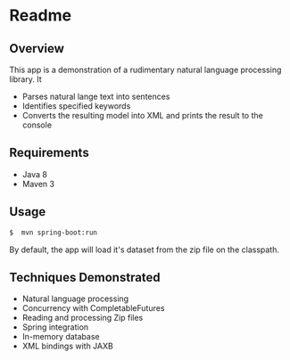# Readme
## Overview
This app is a demonstration of a rudimentary natural language processing library. It

* Parses natural lange text into sentences
* Identifies specified keywords
* Converts the resulting model into XML and prints the result to the console

## Requirements

* Java 8
* Maven 3

## Usage
``` bash
$  mvn spring-boot:run
```

By default, the app will load it's dataset from the zip file on the classpath.

## Techniques Demonstrated

* Natural language processing
* Concurrency with CompletableFutures
* Reading and processing Zip files
* Spring integration
* In-memory database
* XML bindings with JAXB